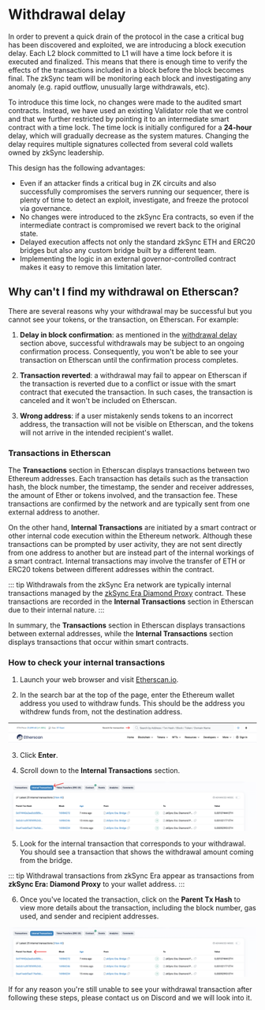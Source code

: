 # Withdrawal delay

In order to prevent a quick drain of the protocol in the case a critical bug has been discovered and exploited, we are introducing a block execution delay. Each L2 block committed to L1 will have a time lock before it is executed and finalized. This means that there is enough time to verify the effects of the transactions included in a block before the block becomes final. The zkSync team will be monitoring each block and investigating any anomaly (e.g. rapid outflow, unusually large withdrawals, etc).

To introduce this time lock, no changes were made to the audited smart contracts. Instead, we have used an existing Validator role that we control and that we further restricted by pointing it to an intermediate smart contract with a time lock. The time lock is initially configured for a **24-hour** delay, which will gradually decrease as the system matures. Changing the delay requires multiple signatures collected from several cold wallets owned by zkSync leadership.

This design has the following advantages:

- Even if an attacker finds a critical bug in ZK circuits and also successfully compromises the servers running our sequencer, there is plenty of time to detect an exploit, investigate, and freeze the protocol via governance.
- No changes were introduced to the zkSync Era contracts, so even if the intermediate contract is compromised we revert back to the original state.
- Delayed execution affects not only the standard zkSync ETH and ERC20 bridges but also any custom bridge built by a different team.
- Implementing the logic in an external governor-controlled contract makes it easy to remove this limitation later.

## Why can't I find my withdrawal on Etherscan?

There are several reasons why your withdrawal may be successful but you cannot see your tokens, or the transaction, on Etherscan. For example:

1. **Delay in block confirmation**: as mentioned in the [withdrawal delay](#withdrawal-delay) section above, successful withdrawals may be subject to an ongoing confirmation process. Consequently, you won't be able to see your transaction on Etherscan until the confirmation process completes.

2. **Transaction reverted**: a withdrawal may fail to appear on Etherscan if the transaction is reverted due to a conflict or issue with the smart contract that executed the transaction. In such cases, the transaction is canceled and it won't be included on Etherscan.

3. **Wrong address**: if a user mistakenly sends tokens to an incorrect address, the transaction will not be visible on Etherscan, and the tokens will not arrive in the intended recipient's wallet.

### Transactions in Etherscan

The **Transactions** section in Etherscan displays transactions between two Ethereum addresses. Each transaction has details such as the transaction hash, the block number, the timestamp, the sender and receiver addresses, the amount of Ether or tokens involved, and the transaction fee. These transactions are confirmed by the network and are typically sent from one external address to another.

On the other hand, **Internal Transactions** are initiated by a smart contract or other internal code execution within the Ethereum network. Although these transactions can be prompted by user activity, they are not sent directly from one address to another but are instead part of the internal workings of a smart contract. Internal transactions may involve the transfer of ETH or ERC20 tokens between different addresses within the contract. 

::: tip
Withdrawals from the zkSync Era network are typically internal transactions managed by the [zkSync Era Diamond Proxy](https://etherscan.io/address/0x32400084c286cf3e17e7b677ea9583e60a000324) contract. These transactions are recorded in the **Internal Transactions** section in Etherscan due to their internal nature.
:::

In summary, the **Transactions** section in Etherscan displays transactions between external addresses, while the **Internal Transactions** section displays transactions that occur within smart contracts.

### How to check your internal transactions

1. Launch your web browser and visit [Etherscan.io](https://etherscan.io/).

2. In the search bar at the top of the page, enter the Ethereum wallet address you used to withdraw funds. This should be the address you withdrew funds from, not the destination address.

![Etherscan search bar](../../assets/images/ether-search.png "Search for transactions")

3. Click **Enter**.

4. Scroll down to the **Internal Transactions** section.

![Internal transaction](../../assets/images/internal-trx.png "Internal transactions in Etherscan")

5. Look for the internal transaction that corresponds to your withdrawal. You should see a transaction that shows the withdrawal amount coming from the bridge.

::: tip
Withdrawal transactions from zkSync Era appear as transactions from **zkSync Era: Diamond Proxy** to your wallet address.
:::

6. Once you've located the transaction, click on the **Parent Tx Hash** to view more details about the transaction, including the block number, gas used, and sender and recipient addresses.

![Parent transaction hash](../../assets/images/parent-hash.png "Parent transaction hash in Etherscan")

If for any reason you're still unable to see your withdrawal transaction after following these steps, please contact us on Discord and we will look into it.
